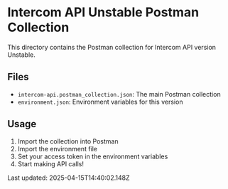 # Intercom API Unstable Postman Collection

This directory contains the Postman collection for Intercom API version Unstable.

## Files
- `intercom-api.postman_collection.json`: The main Postman collection
- `environment.json`: Environment variables for this version

## Usage
1. Import the collection into Postman
2. Import the environment file
3. Set your access token in the environment variables
4. Start making API calls!

Last updated: 2025-04-15T14:40:02.148Z
